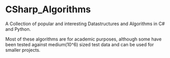 CSharp_Algorithms
=================

A Collection of popular and interesting Datastructures and Algorithms in C# and Python. 

Most of these algorithms are for academic purposes, although some have been tested against medium(10^6) sized test data and can be used for smaller projects.
